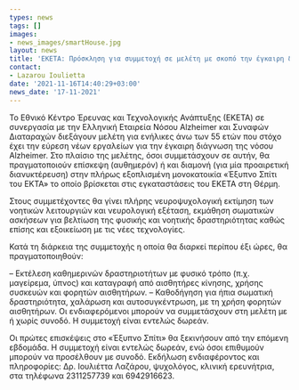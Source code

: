 ```yaml
---
types: news
tags: []
images:
- news_images/smartHouse.jpg
layout: news
title: 'ΕΚΕΤΑ: Πρόσκληση για συμμετοχή σε μελέτη με σκοπό την έγκαιρη διάγνωση της νόσου Alzheimer'
contact:
- Lazarou Ioulietta
date: '2021-11-16T14:40:29+03:00'
news_date: '17-11-2021'
---
```




<p>Το Εθνικό Κέντρο Έρευνας και Τεχνολογικής Ανάπτυξης (ΕΚΕΤΑ) σε συνεργασία με την Ελληνική Εταιρεία Νόσου Alzheimer και Συναφών Διαταραχών διεξάγουν μελέτη για ενήλικες άνω των 55 ετών που στόχο έχει την εύρεση νέων εργαλείων για την έγκαιρη διάγνωση της νόσου Alzheimer. Στο πλαίσιο της μελέτης, όσοι συμμετάσχουν σε αυτήν, θα πραγματοποιούν επίσκεψη (αυθημερόν) ή και διαμονή (για μία προαιρετική διανυκτέρευση) στην πλήρως εξοπλισμένη μονοκατοικία «Έξυπνο Σπίτι του ΕΚΤΑ» το οποίο βρίσκεται στις εγκαταστάσεις του ΕΚΕΤΑ στη Θέρμη.</p>

<p>Στους συμμετέχοντες θα γίνει πλήρης νευροψυχολογική εκτίμηση των νοητικών λειτουργιών και νευρολογική εξέταση, εκμάθηση σωματικών ασκήσεων για βελτίωση της φυσικής και νοητικής δραστηριότητας καθώς επίσης και εξοικείωση με τις νέες τεχνολογίες.</p>

<p>Κατά τη διάρκεια της συμμετοχής η οποία θα διαρκεί περίπου έξι ώρες, θα πραγματοποιηθούν:</p>

<p>– Εκτέλεση καθημερινών δραστηριοτήτων με φυσικό τρόπο (π.χ. μαγείρεμα, ύπνος) και καταγραφή από αισθητήρες κίνησης, χρήσης συσκευών και φορητών αισθητήρων.
– Καθοδήγηση για ήπια σωματική δραστηριότητα, χαλάρωση και αυτοσυγκέντρωση, με τη χρήση φορητών αισθητήρων.
Οι ενδιαφερόμενοι μπορούν να συμμετάσχουν στη μελέτη με ή χωρίς συνοδό.
Η συμμετοχή είναι εντελώς δωρεάν.</p>

<p>Οι πρώτες επισκέψεις στο «Έξυπνο Σπίτι» θα ξεκινήσουν από την επόμενη εβδομάδα. Η συμμετοχή είναι εντελώς δωρεάν, ενώ όσοι επιθυμούν μπορούν να προσέλθουν με συνοδό. Εκδήλωση ενδιαφέροντος και πληροφορίες: Δρ. Ιουλιέττα Λαζάρου, ψυχολόγος, κλινική ερευνήτρια, στα τηλέφωνα 2311257739 και 6942916623.</p>

<!-- <p>Κοινοπόιηστε αυτό το άρθρο</p> -->
	


<!-- <div class="fb-share-button" data-href="https://mklab.iti.gr/news/-%CE%A0%CF%81%CF%8C%CF%83%CE%BA%CE%BB%CE%B7%CF%83%CE%B7-%CE%B3%CE%B9%CE%B1-%CF%83%CF%85%CE%BC%CE%BC%CE%B5%CF%84%CE%BF%CF%87%CE%AE-%CF%83%CE%B5-%CE%BC%CE%B5%CE%BB%CE%AD%CF%84%CE%B7-%CE%BC%CE%B5-%CF%83%CE%BA%CE%BF%CF%80%CF%8C-%CF%84%CE%B7%CE%BD-%CE%AD%CE%B3%CE%BA%CE%B1%CE%B9%CF%81%CE%B7-%CE%B4%CE%B9%CE%AC%CE%B3%CE%BD%CF%89%CF%83%CE%B7-%CF%84%CE%B7%CF%82-%CE%BD%CF%8C%CF%83%CE%BF%CF%85-Alzheimer/" data-layout="button_count" data-size="small"><a target="_blank" href="https://www.facebook.com/sharer/sharer.php?u=https%3A%2F%2Fmklab.iti.gr%2Fnews%2F-%25CE%25A0%25CF%2581%25CF%258C%25CF%2583%25CE%25BA%25CE%25BB%25CE%25B7%25CF%2583%25CE%25B7-%25CE%25B3%25CE%25B9%25CE%25B1-%25CF%2583%25CF%2585%25CE%25BC%25CE%25BC%25CE%25B5%25CF%2584%25CE%25BF%25CF%2587%25CE%25AE-%25CF%2583%25CE%25B5-%25CE%25BC%25CE%25B5%25CE%25BB%25CE%25AD%25CF%2584%25CE%25B7-%25CE%25BC%25CE%25B5-%25CF%2583%25CE%25BA%25CE%25BF%25CF%2580%25CF%258C-%25CF%2584%25CE%25B7%25CE%25BD-%25CE%25AD%25CE%25B3%25CE%25BA%25CE%25B1%25CE%25B9%25CF%2581%25CE%25B7-%25CE%25B4%25CE%25B9%25CE%25AC%25CE%25B3%25CE%25BD%25CF%2589%25CF%2583%25CE%25B7-%25CF%2584%25CE%25B7%25CF%2582-%25CE%25BD%25CF%258C%25CF%2583%25CE%25BF%25CF%2585-Alzheimer%2F&amp;src=sdkpreparse" class="fb-xfbml-parse-ignore"><i class="fab fa-facebook-square" aria-hidden="true"></i></a></div> -->